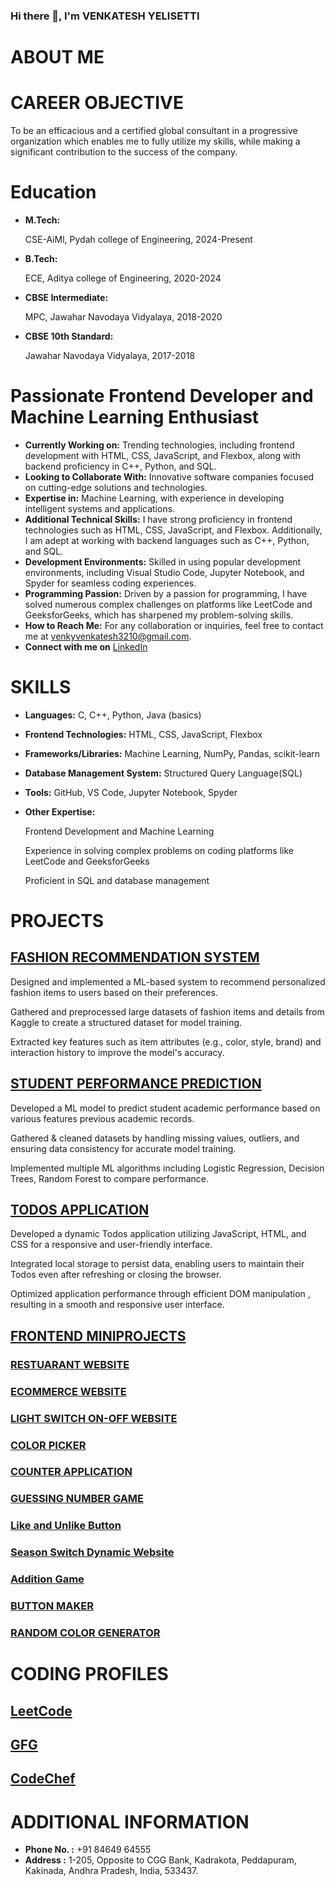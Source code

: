 ### Hi there 👋, I'm VENKATESH YELISETTI

# ABOUT ME

# CAREER OBJECTIVE

To be an efficacious and a certified global consultant in a progressive organization which enables me to fully utilize my
skills, while making a significant contribution to the success of the company.

# Education

- **M.Tech:**

  CSE-AiMl, Pydah college of Engineering, 2024-Present
- **B.Tech:**

  ECE, Aditya college of Engineering, 2020-2024
- **CBSE Intermediate:**

  MPC, Jawahar Navodaya Vidyalaya, 2018-2020
- **CBSE 10th Standard:**

  Jawahar Navodaya Vidyalaya, 2017-2018  

# Passionate Frontend Developer and Machine Learning Enthusiast 

- **Currently Working on:** Trending technologies, including frontend development with HTML, CSS, JavaScript, and Flexbox, along with backend proficiency in C++, Python, and SQL.
- **Looking to Collaborate With:** Innovative software companies focused on cutting-edge solutions and technologies.
- **Expertise in:** Machine Learning, with experience in developing intelligent systems and applications.
- **Additional Technical Skills:** I have strong proficiency in frontend technologies such as HTML, CSS, JavaScript, and Flexbox. Additionally, I am adept at working with backend languages such as C++, Python, and SQL.
- **Development Environments:** Skilled in using popular development environments, including Visual Studio Code, Jupyter Notebook, and Spyder for seamless coding experiences.
- **Programming Passion:** Driven by a passion for programming, I have solved numerous complex challenges on platforms like LeetCode and GeeksforGeeks, which has sharpened my problem-solving skills.
- **How to Reach Me:** For any collaboration or inquiries, feel free to contact me at venkyvenkatesh3210@gmail.com.
- **Connect with me on**  [LinkedIn](https://www.linkedin.com/in/venkatesh-yelisetti-bbb0a9274/)

# SKILLS

- **Languages:**
  C, C++, Python, Java (basics)

- **Frontend Technologies:**
  HTML, CSS, JavaScript, Flexbox

- **Frameworks/Libraries:**
  Machine Learning, NumPy, Pandas, scikit-learn

- **Database Management System:**
  Structured Query Language(SQL)

- **Tools:**
  GitHub, VS Code, Jupyter Notebook, Spyder

- **Other Expertise:**
 
    Frontend Development and Machine Learning
  
    Experience in solving complex problems on coding platforms like LeetCode and GeeksforGeeks

    Proficient in SQL and database management

# PROJECTS

## [FASHION RECOMMENDATION SYSTEM](https://github.com/venkateshyelisetti21/FASHION-RECOMMENDATION-SYSTEM-ML)

Designed and implemented a ML-based system to recommend personalized fashion items to users based on their preferences.

Gathered and preprocessed large datasets of fashion items and details from Kaggle to create a structured dataset for model training.

Extracted key features such as item attributes (e.g., color, style, brand) and interaction history to improve the model's accuracy.


## [STUDENT PERFORMANCE PREDICTION](https://github.com/venkateshyelisetti21/STUDENT-PERFORMANCE-PREDICTION)

Developed a ML model to predict student academic performance based on various features previous academic records.

Gathered & cleaned datasets by handling missing values, outliers, and ensuring data consistency for accurate model training.

Implemented multiple ML algorithms including Logistic Regression, Decision Trees, Random Forest to compare performance.

## [TODOS APPLICATION](https://github.com/venkateshyelisetti21/TODOS-APPLICATION)

Developed a dynamic Todos application utilizing JavaScript, HTML, and CSS for a responsive and user-friendly interface.

Integrated local storage to persist data, enabling users to maintain their Todos even after refreshing or closing the browser.

Optimized application performance through efficient DOM manipulation , resulting in a smooth and responsive user interface.

## [FRONTEND MINIPROJECTS](https://github.com/venkateshyelisetti21/FRONTEND-MINIPROJECTS)

### [RESTUARANT WEBSITE](https://github.com/venkateshyelisetti21/FRONTEND-MINIPROJECTS/tree/main/Restuarant-Website)
### [ECOMMERCE WEBSITE](https://github.com/venkateshyelisetti21/FRONTEND-MINIPROJECTS/tree/main/Ecommerce-website)
### [LIGHT SWITCH ON-OFF WEBSITE](https://github.com/venkateshyelisetti21/FRONTEND-MINIPROJECTS/tree/main/LightSwitch-ON-OFF)
### [COLOR PICKER](https://github.com/venkateshyelisetti21/FRONTEND-MINIPROJECTS/tree/main/Color%20Picker)
### [COUNTER APPLICATION](https://github.com/venkateshyelisetti21/FRONTEND-MINIPROJECTS/tree/main/Counter%20Application)
### [GUESSING NUMBER GAME](https://github.com/venkateshyelisetti21/FRONTEND-MINIPROJECTS/tree/main/Guessing%20Number%20Game)
### [Like and Unlike Button](https://github.com/venkateshyelisetti21/FRONTEND-MINIPROJECTS/tree/main/Like%20and%20Unlike%20Button)
### [Season Switch Dynamic Website](https://github.com/venkateshyelisetti21/FRONTEND-MINIPROJECTS/tree/main/Season%20switch)
### [Addition Game](https://github.com/venkateshyelisetti21/FRONTEND-MINIPROJECTS/tree/main/Addition%20Game)
### [BUTTON MAKER](https://github.com/venkateshyelisetti21/FRONTEND-MINIPROJECTS/tree/main/Button%20Maker)
### [RANDOM COLOR GENERATOR](https://github.com/venkateshyelisetti21/FRONTEND-MINIPROJECTS/tree/main/Random%20Color%20Generator)



# CODING PROFILES

 ## [LeetCode](https://leetcode.com/venkateshyelisetti/)
 ## [GFG](https://auth.geeksforgeeks.org/user/venkatesh_y/practice)
 ## [CodeChef](https://www.codechef.com/users/venkatesh_y)




# ADDITIONAL INFORMATION

- **Phone No. :** +91 84649 64555
- **Address :** 1-205, Opposite to CGG Bank, Kadrakota, Peddapuram, Kakinada, Andhra Pradesh, India, 533437.


